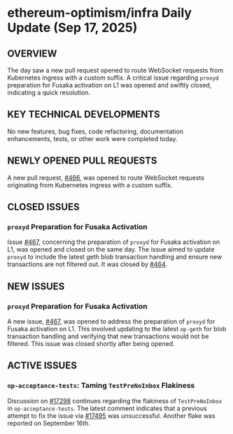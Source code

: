 # ethereum-optimism/infra Daily Update (Sep 17, 2025)
## OVERVIEW 
The day saw a new pull request opened to route WebSocket requests from Kubernetes ingress with a custom suffix. A critical issue regarding `proxyd` preparation for Fusaka activation on L1 was opened and swiftly closed, indicating a quick resolution.

## KEY TECHNICAL DEVELOPMENTS

No new features, bug fixes, code refactoring, documentation enhancements, tests, or other work were completed today.

## NEWLY OPENED PULL REQUESTS
A new pull request, [#466](https://github.com/ethereum-optimism/infra/pull/466), was opened to route WebSocket requests originating from Kubernetes ingress with a custom suffix.

## CLOSED ISSUES

### `proxyd` Preparation for Fusaka Activation
Issue [#467](https://github.com/ethereum-optimism/infra/issues/467), concerning the preparation of `proxyd` for Fusaka activation on L1, was opened and closed on the same day. The issue aimed to update `proxyd` to include the latest geth blob transaction handling and ensure new transactions are not filtered out. It was closed by [#464](https://github.com/ethereum-optimism/infra/pull/464).

## NEW ISSUES

### `proxyd` Preparation for Fusaka Activation
A new issue, [#467](https://github.com/ethereum-optimism/infra/issues/467), was opened to address the preparation of `proxyd` for Fusaka activation on L1. This involved updating to the latest `op-geth` for blob transaction handling and verifying that new transactions would not be filtered. This issue was closed shortly after being opened.

## ACTIVE ISSUES

### `op-acceptance-tests`: Taming `TestPreNoInbox` Flakiness
Discussion on [#17298](https://github.com/ethereum-optimism/infra/issues/17298) continues regarding the flakiness of `TestPreNoInbox` in `op-acceptance-tests`. The latest comment indicates that a previous attempt to fix the issue via [#17495](https://github.com/ethereum-optimism/optimism/pull/17495) was unsuccessful. Another flake was reported on September 16th.